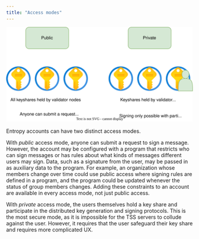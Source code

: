 ```yaml
---
title: "Access modes"
---
```


![Access Modes](./images/public-private-permissioned.svg)

Entropy accounts can have two distinct access modes.

With _public_ access mode, anyone can submit a request to sign a message. However, the account may be configured with a program that restricts who can sign messages or has rules about what kinds of messages different users may sign. Data, such as a signature from the user, may be passed in as auxiliary data to the program. For example, an organization whose members change over time could use public access where signing rules are defined in a program, and the program could be updated whenever the status of group members changes. Adding these constraints to an account are available in every access mode, not just public access.

With _private_ access mode, the users themselves hold a key share and participate in the distributed key generation and signing protocols. This is the most secure mode, as it is impossible for the TSS servers to collude against the user. However, it requires that the user safeguard their key share and requires more complicated UX.
